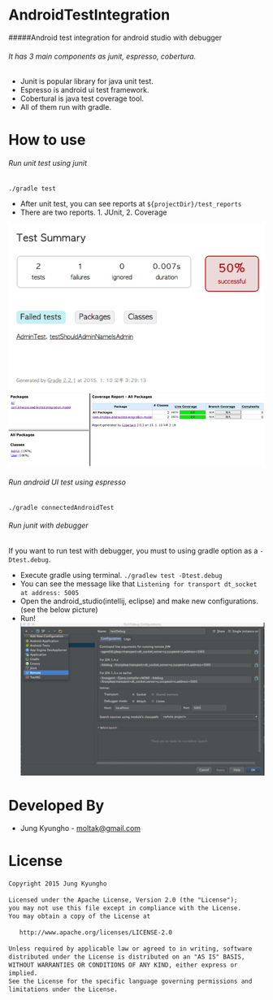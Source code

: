 AndroidTestIntegration
======================

#####Android test integration for android studio with debugger

###### It has 3 main components as junit, espresso, cobertura.


* Junit is popular library for java unit test.
* Espresso is android ui test framework.
* Cobertural is java test coverage tool.
* All of them run with gradle.


How to use
======================

###### Run unit test using junit
```
./gradle test
```
* After unit test, you can see reports at ```${projectDir}/test_reports```
* There are two reports. 1. JUnit, 2. Coverage

![Junit](https://raw.githubusercontent.com/limo-developers/AndroidTestIntegration/master/screenshots/junit_reports.png)
![Cobertura](https://raw.githubusercontent.com/limo-developers/AndroidTestIntegration/master/screenshots/cobertura.png)

###### Run android UI test using espresso
```
./gradle connectedAndroidTest
```

###### Run junit with debugger
If you want to run test with debugger, you must to using gradle option as a ```-Dtest.debug```.
- Execute gradle using terminal. ```./gradlew test -Dtest.debug ```
- You can see the message like that ```Listening for transport dt_socket at address: 5005```
- Open the android_studio(intellij, eclipse) and make new configurations. (see the below picture)
- Run!
![configuration](https://raw.githubusercontent.com/limo-developers/AndroidTestIntegration/master/screenshots/configuration.png)



Developed By
============

* Jung Kyungho - <moltak@gmail.com>


License
=======

    Copyright 2015 Jung Kyungho

    Licensed under the Apache License, Version 2.0 (the "License");
    you may not use this file except in compliance with the License.
    You may obtain a copy of the License at

       http://www.apache.org/licenses/LICENSE-2.0

    Unless required by applicable law or agreed to in writing, software
    distributed under the License is distributed on an "AS IS" BASIS,
    WITHOUT WARRANTIES OR CONDITIONS OF ANY KIND, either express or implied.
    See the License for the specific language governing permissions and
    limitations under the License.
